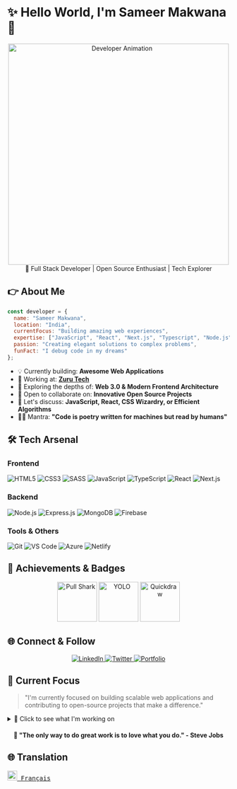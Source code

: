 
# ✨ Hello World, I'm Sameer Makwana 🚀

<div align="center">
  <img src="https://www.wingstechsolutions.com/wp-content/uploads/2022/03/full-stack-development.gif" alt="Developer Animation" width="500">
  <div>
    🌛 Full Stack Developer | Open Source Enthusiast | Tech Explorer
  </div>
</div>



## 👉 About Me

```javascript
const developer = {
  name: "Sameer Makwana",
  location: "India",
  currentFocus: "Building amazing web experiences",
  expertise: ["JavaScript", "React", "Next.js", "Typescript", "Node.js", "CSS/SCSS"],
  passion: "Creating elegant solutions to complex problems",
  funFact: "I debug code in my dreams"
};
```

- 💡 Currently building: **Awesome Web Applications**
- 💼 Working at: **[Zuru Tech](https://zuru.tech)**
- 🌱 Exploring the depths of: **Web 3.0 & Modern Frontend Architecture**
- 👯 Open to collaborate on: **Innovative Open Source Projects**
- 💬 Let's discuss: **JavaScript, React, CSS Wizardry, or Efficient Algorithms**
- 🧙‍♂️ Mantra: **"Code is poetry written for machines but read by humans"**



## 🛠️ Tech Arsenal

### Frontend
![HTML5](https://img.shields.io/badge/HTML5-E34F26?style=for-the-badge&logo=html5&logoColor=white)
![CSS3](https://img.shields.io/badge/CSS3-1572B6?style=for-the-badge&logo=css3&logoColor=white)
![SASS](https://img.shields.io/badge/Sass-CC6699?style=for-the-badge&logo=sass&logoColor=white)
![JavaScript](https://img.shields.io/badge/JavaScript-F7DF1E?style=for-the-badge&logo=javascript&logoColor=black)
![TypeScript](https://img.shields.io/badge/TypeScript-3178C6?style=for-the-badge&logo=typescript&logoColor=white)
![React](https://img.shields.io/badge/React-20232A?style=for-the-badge&logo=react&logoColor=61DAFB)
![Next.js](https://img.shields.io/badge/Next.js-000000?style=for-the-badge&logo=nextdotjs&logoColor=white)

### Backend
![Node.js](https://img.shields.io/badge/Node.js-339933?style=for-the-badge&logo=nodedotjs&logoColor=white)
![Express.js](https://img.shields.io/badge/Express.js-000000?style=for-the-badge&logo=express&logoColor=white)
![MongoDB](https://img.shields.io/badge/MongoDB-4EA94B?style=for-the-badge&logo=mongodb&logoColor=white)
![Firebase](https://img.shields.io/badge/Firebase-FFCA28?style=for-the-badge&logo=firebase&logoColor=black)

### Tools & Others
![Git](https://img.shields.io/badge/Git-F05032?style=for-the-badge&logo=git&logoColor=white)
![VS Code](https://img.shields.io/badge/VS_Code-0078D4?style=for-the-badge&logo=visual%20studio%20code&logoColor=white)
![Azure](https://img.shields.io/badge/Azure-0089D6?style=for-the-badge&logo=microsoft-azure&logoColor=white)
![Netlify](https://img.shields.io/badge/Netlify-00C7B7?style=for-the-badge&logo=netlify&logoColor=white)



## 📁 Achievements & Badges

<div align="center">
  <img src="https://github.githubassets.com/images/modules/profile/achievements/pull-shark-default.png" alt="Pull Shark" width="90" title="Pull Shark">
  <img src="https://github.githubassets.com/images/modules/profile/achievements/yolo-default.png" alt="YOLO" width="90" title="YOLO">
  <img src="https://github.githubassets.com/images/modules/profile/achievements/quickdraw-default.png" alt="Quickdraw" width="90" title="Quickdraw">
</div>



## 🌐 Connect & Follow
<div align="center">
  <a href="https://www.linkedin.com/in/sameer-makwana-157950278/">
    <img src="https://img.shields.io/badge/LinkedIn-0077B5?style=for-the-badge&logo=linkedin&logoColor=white" alt="LinkedIn">
  </a>
  <a href="https://x.com/SAMEERMAKWANA19">
    <img src="https://img.shields.io/badge/Twitter-1DA1F2?style=for-the-badge&logo=x&logoColor=white" alt="Twitter">
  </a>
  <a href="https://portfoliosameermakwana.netlify.app/">
    <img src="https://img.shields.io/badge/Portfolio-FF5722?style=for-the-badge&logo=todoist&logoColor=white" alt="Portfolio">
  </a>
</div>



## 📌 Current Focus

> "I'm currently focused on building scalable web applications and contributing to open-source projects that make a difference."

<details>
<summary>👀 Click to see what I'm working on</summary>
<br>

- 📱 Building a revolutionary app that simplifies daily tasks
- 📚 Creating comprehensive tutorials on modern web development
- 🎓 Learning continuously to stay at the cutting edge of technology

</details>



<div align="center">
  <h4>💭 "The only way to do great work is to love what you do." - Steve Jobs</h4>
</div>



## 🌐 Translation
<kbd>[<img src="https://flagicons.lipis.dev/flags/4x3/fr.svg" width="22"> Français](translation/README.fr.md)</kbd>

